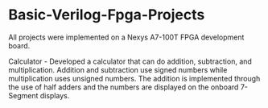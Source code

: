 # Basic-Verilog-Fpga-Projects

All projects were implemented on a Nexys A7-100T FPGA development board.  

Calculator - Developed a calculator that can do addition, subtraction, and multiplication. Addition and subtraction use signed numbers while multiplication uses unsigned numbers. The addition is implemented through the use of half adders and the numbers are displayed on the onboard 7-Segment displays.
